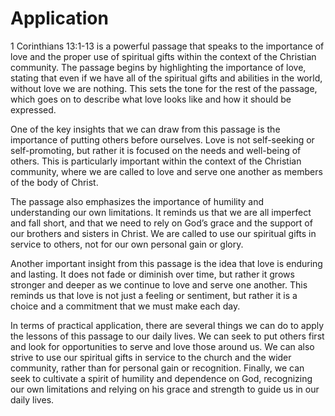 # Application

1 Corinthians 13:1-13 is a powerful passage that speaks to the importance of love and the proper use of spiritual gifts within the context of the Christian community. The passage begins by highlighting the importance of love, stating that even if we have all of the spiritual gifts and abilities in the world, without love we are nothing. This sets the tone for the rest of the passage, which goes on to describe what love looks like and how it should be expressed.

One of the key insights that we can draw from this passage is the importance of putting others before ourselves. Love is not self-seeking or self-promoting, but rather it is focused on the needs and well-being of others. This is particularly important within the context of the Christian community, where we are called to love and serve one another as members of the body of Christ.

The passage also emphasizes the importance of humility and understanding our own limitations. It reminds us that we are all imperfect and fall short, and that we need to rely on God’s grace and the support of our brothers and sisters in Christ. We are called to use our spiritual gifts in service to others, not for our own personal gain or glory.

Another important insight from this passage is the idea that love is enduring and lasting. It does not fade or diminish over time, but rather it grows stronger and deeper as we continue to love and serve one another. This reminds us that love is not just a feeling or sentiment, but rather it is a choice and a commitment that we must make each day.

In terms of practical application, there are several things we can do to apply the lessons of this passage to our daily lives. We can seek to put others first and look for opportunities to serve and love those around us. We can also strive to use our spiritual gifts in service to the church and the wider community, rather than for personal gain or recognition. Finally, we can seek to cultivate a spirit of humility and dependence on God, recognizing our own limitations and relying on his grace and strength to guide us in our daily lives.

